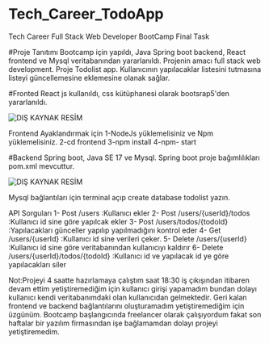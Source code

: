 # Tech_Career_TodoApp
 Tech Career Full Stack Web Developer BootCamp Final Task


 #Proje Tanıtımı
 Bootcamp için yapıldı, Java Spring boot backend, React frontend ve Mysql veritabanından yararlanıldı. Projenin amacı full stack web development.
 Proje Todolist app. Kullanıcının yapılacaklar listesini tutmasına listeyi güncellemesine eklemesine olanak sağlar.

 #Fronted
 React js kullanıldı, css kütüphanesi olarak bootsrap5'den yararlanıldı.
 
 ![DIŞ KAYNAK RESİM](https://imgur.com/gallery/oXDhS1f)

 Frontend Ayaklandırmak için 
 1-NodeJs yüklemelisiniz ve Npm yüklemelisiniz.
 2-cd frontend
 3-npm install
 4-npm- start


 #Backend
 Spring boot, Java SE 17 ve Mysql. Spring boot proje bağımlılıkları pom.xml mevcuttur.
 
  ![DIŞ KAYNAK RESİM](https://imgur.com/gallery/WO9ASfo)

  Mysql bağlantıları için terminal açıp create database todolist yazın.

API Sorguları
1- Post /users :Kullanıcı ekler
2- Post /users/{userId}/todos :Kullanıcı id sine göre yapılcak ekler
3- Post /users/todos/{todoId} :Yapılacakları günceller yapılıp yapılmadığını kontrol eder
4- Get /users/{userId} :Kullanıcı id sine verileri çeker.
5- Delete /users/{userId} :Kullanıcı id sine göre veritabanından kullanıcıyı kaldırır
6- Delete /users/{userId}/todos/{todoId} :Kullanıcı id ve yapılacak id ye göre yapılacakları siler


Not:Projeyi 4 saatte hazırlamaya çalıştım saat 18:30 iş çıkışından itibaren devam ettim yetiştiremediğim için kullanıcı girişi yapamadım bundan dolayı kullanıcı kendi veritabanımdaki olan kullanıcıdan gelmektedir. Geri kalan frontend ve backend bağlantılarını oluşturamadım yetiştiremediğim için üzgünüm. Bootcamp başlangıcında freelancer olarak çalışıyordum fakat son haftalar bir yazılım firmasından işe bağlamamdan dolayı projeyi yetiştiremedim.
